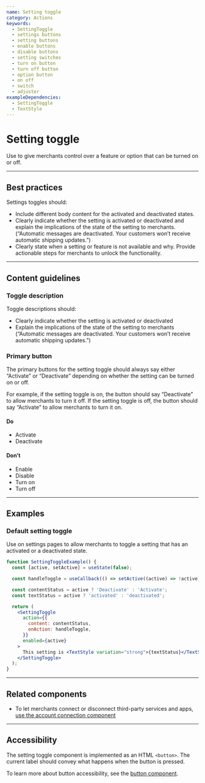 ```yaml
---
name: Setting toggle
category: Actions
keywords:
  - SettingToggle
  - settings buttons
  - setting buttons
  - enable buttons
  - disable buttons
  - setting switches
  - turn on button
  - turn off button
  - option button
  - on off
  - switch
  - adjuster
exampleDependencies:
  - SettingToggle
  - TextStyle
---
```


# Setting toggle

Use to give merchants control over a feature or option that can be turned
on or off.

---

## Best practices

Settings toggles should:

- Include different body content for the activated and deactivated states.
- Clearly indicate whether the setting is activated or deactivated and explain the
  implications of the state of the setting to merchants. (“Automatic messages
  are deactivated. Your customers won’t receive automatic shipping updates.”)
- Clearly state when a setting or feature is not available and why. Provide
  actionable steps for merchants to unlock the functionality.

---

## Content guidelines

### Toggle description

Toggle descriptions should:

- Clearly indicate whether the setting is activated or deactivated
- Explain the implications of the state of the setting to merchants
  (“Automatic messages are deactivated. Your customers won’t receive automatic
  shipping updates.”)

### Primary button

The primary buttons for the setting toggle should always say either “Activate” or
“Deactivate” depending on whether the setting can be turned on or off.

For example, if the setting toggle is on, the button should say “Deactivate” to
allow merchants to turn it off. If the setting toggle is off, the button should
say “Activate” to allow merchants to turn it on.

<!-- usagelist -->

#### Do

- Activate
- Deactivate

#### Don’t

- Enable
- Disable
- Turn on
- Turn off

<!-- end -->

---

## Examples

### Default setting toggle

Use on settings pages to allow merchants to toggle a setting that has an activated or a deactivated state.

```jsx
function SettingToggleExample() {
  const [active, setActive] = useState(false);

  const handleToggle = useCallback(() => setActive((active) => !active), []);

  const contentStatus = active ? 'Deactivate' : 'Activate';
  const textStatus = active ? 'activated' : 'deactivated';

  return (
    <SettingToggle
      action={{
        content: contentStatus,
        onAction: handleToggle,
      }}
      enabled={active}
    >
      This setting is <TextStyle variation="strong">{textStatus}</TextStyle>.
    </SettingToggle>
  );
}
```

---

## Related components

- To let merchants connect or disconnect third-party services and apps, [use the account connection component](https://polaris.shopify.com/components/actions/account-connection)

---

## Accessibility

<!-- content-for: web -->

The setting toggle component is implemented as an HTML `<button>`. The current label should convey what happens when the button is pressed.

To learn more about button accessibility, see the [button component](https://polaris.shopify.com/components/actions/button).

<!-- /content-for-->
